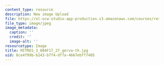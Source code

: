 ```yaml
---
content_type: resource
description: New image Upload
file: https://ol-ocw-studio-app-production.s3.amazonaws.com/courses/res-3-004-visualizing-materials-science-fall-2017/8ce4f99bb243b7f4df7a4667ebff7405_MITRES_3_004F17_27_gerva-th.jpg
file_type: image/jpeg
image_metadata:
  caption: ''
  credit: ''
  image-alt: ''
resourcetype: Image
title: MITRES_3_004F17_27_gerva-th.jpg
uid: 8ce4f99b-b243-b7f4-df7a-4667ebff7405
---
```

